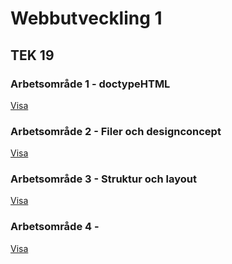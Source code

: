 # Webbutveckling 1
## TEK 19


### Arbetsområde 1 - doctypeHTML
[Visa](https://github.com/KaEnfors/GyKurser2020/tree/master/Webb1_2020/1%20-%20doctypeHTML#arbetsomr%C3%A5de-1---doctypehtml)



### Arbetsområde 2 - Filer och designconcept
[Visa](https://github.com/KaEnfors/GyKurser2020/tree/master/Webb1_2020/2%20-%20Filer%20och%20designconcept#arbetsomr%C3%A5de-2---filer-och-designconcept)



### Arbetsområde 3 - Struktur och layout
[Visa](https://github.com/KaEnfors/GyKurser2020/tree/master/Webb1_2020/3%20-%20Struktur%20och%20Layout#arbetsomr%C3%A5de-3---struktur-och-layout)



### Arbetsområde 4 - 
[Visa]()

